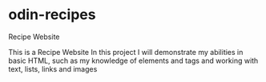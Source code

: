 # odin-recipes
Recipe Website

This is a Recipe Website
In this project I will demonstrate my abilities in basic HTML, such as my knowledge of elements and tags and working with text, lists, links and images